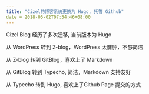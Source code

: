 ```yaml
---
title: "Cizel的博客系统更换为 Hugo, 托管 Github"
date = 2018-05-02T07:54:46+08:00
---
```


Cizel Blog 经历了多次迁移, 当前版本为 Hugo

<!--more-->

从 WordPress 转到 Z-blog，WordPress 太臃肿，不够简洁

从 Z-blog 转到 GitBlog，喜欢上了 Markdown

从 GitBlog 转到 Typecho, 简洁，Markdown 支持友好

从 Typecho 转到 Hugo,  喜欢上了Github Page 提交的方式


